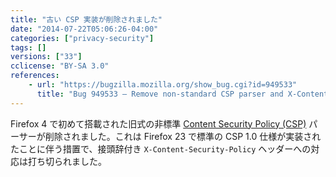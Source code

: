 ```yaml
---
title: "古い CSP 実装が削除されました"
date: "2014-07-22T05:06:26-04:00"
categories: ["privacy-security"]
tags: []
versions: ["33"]
cclicense: "BY-SA 3.0"
references:
    - url: "https://bugzilla.mozilla.org/show_bug.cgi?id=949533"
      title: "Bug 949533 – Remove non-standard CSP parser and X-Content-Security-Policy header support"
---
```

Firefox 4 で初めて搭載された旧式の非標準 [Content Security Policy (CSP)](https://developer.mozilla.org/ja/docs/Web/Security/CSP) パーサーが削除されました。これは Firefox 23 で標準の CSP 1.0 仕様が実装されたことに伴う措置で、接頭辞付き `X-Content-Security-Policy` ヘッダーへの対応は打ち切られました。
